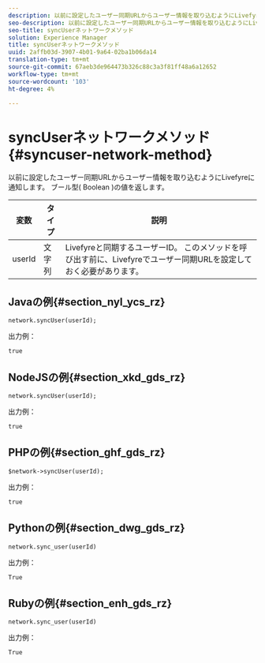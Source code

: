 ```yaml
---
description: 以前に設定したユーザー同期URLからユーザー情報を取り込むようにLivefyreに通知します。 ブール型( Boolean )の値を返します。
seo-description: 以前に設定したユーザー同期URLからユーザー情報を取り込むようにLivefyreに通知します。 ブール型( Boolean )の値を返します。
seo-title: syncUserネットワークメソッド
solution: Experience Manager
title: syncUserネットワークメソッド
uuid: 2affb03d-3907-4b01-9a64-02ba1b06da14
translation-type: tm+mt
source-git-commit: 67aeb3de964473b326c88c3a3f81ff48a6a12652
workflow-type: tm+mt
source-wordcount: '103'
ht-degree: 4%

---
```



# syncUserネットワークメソッド{#syncuser-network-method}

以前に設定したユーザー同期URLからユーザー情報を取り込むようにLivefyreに通知します。 ブール型( Boolean )の値を返します。

| 変数 | タイプ | 説明 |
|--- |--- |--- |
| userId | 文字列 | Livefyreと同期するユーザーID。 このメソッドを呼び出す前に、Livefyreでユーザー同期URLを設定しておく必要があります。 |

## Javaの例{#section_nyl_ycs_rz}

```
network.syncUser(userId); 
```

出力例：

```
true
```

## NodeJSの例{#section_xkd_gds_rz}

```
network.syncUser(userId); 
```

出力例：

```
true
```

## PHPの例{#section_ghf_gds_rz}

```
$network->syncUser(userId); 
```

出力例：

```
true
```

## Pythonの例{#section_dwg_gds_rz}

```
network.sync_user(userId) 
```

出力例：

```
True
```

## Rubyの例{#section_enh_gds_rz}

```
network.sync_user(userId) 
```

出力例：

```
True
```
